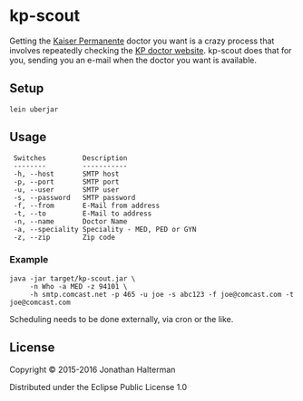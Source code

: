 # kp-scout

Getting the [Kaiser Permanente](http://kp.org) doctor you want is a crazy process that involves repeatedly checking the [KP doctor website](https://mydoctor.kaiserpermanente.org/cyd). kp-scout does that for you, sending you an e-mail when the doctor you want is available.

## Setup

```
lein uberjar
```

## Usage

```
 Switches         Description
 --------         -----------         
 -h, --host       SMTP host           
 -p, --port       SMTP port           
 -u, --user       SMTP user           
 -s, --password   SMTP password       
 -f, --from       E-Mail from address 
 -t, --to         E-Mail to address   
 -n, --name       Doctor Name
 -a, --speciality Speciality - MED, PED or GYN
 -z, --zip        Zip code
```

### Example

```
java -jar target/kp-scout.jar \
     -n Who -a MED -z 94101 \
	 -h smtp.comcast.net -p 465 -u joe -s abc123 -f joe@comcast.com -t joe@comcast.com
```

Scheduling needs to be done externally, via cron or the like.

## License

Copyright © 2015-2016 Jonathan Halterman

Distributed under the Eclipse Public License 1.0

